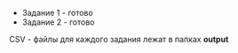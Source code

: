 - Задание 1 - готово
- Задание 2 - готово

CSV - файлы для каждого задания лежат в папках **output**
